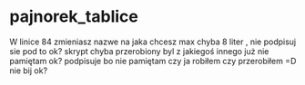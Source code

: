 # pajnorek_tablice
W linice 84 zmieniasz nazwe na jaka chcesz max chyba 8 liter , nie podpisuj sie pod to ok? skrypt chyba przerobiony byl z jakiegoś innego już nie pamiętam ok? podpisuje bo nie pamiętam czy ja robiłem czy przerobiłem =D nie bij ok?
